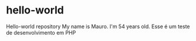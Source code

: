 # hello-world
Hello-world repository
My name is Mauro. I'm 54 years old.
Esse é um teste de desenvolvimento em PHP

